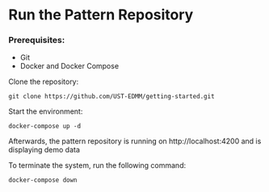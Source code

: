 # Run the Pattern Repository
### Prerequisites:

* Git
* Docker and Docker Compose

Clone the repository:

```git clone https://github.com/UST-EDMM/getting-started.git```

Start the environment:

```docker-compose up -d```

Afterwards, the pattern repository is running on http://localhost:4200 and is displaying demo data

To terminate the system, run the following command:

```docker-compose down```
